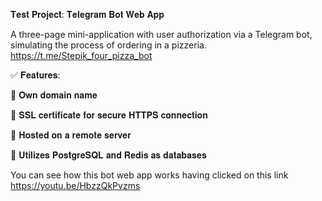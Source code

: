 𝐓𝐞𝐬𝐭 𝐏𝐫𝐨𝐣𝐞𝐜𝐭: 𝐓𝐞𝐥𝐞𝐠𝐫𝐚𝐦 𝐁𝐨𝐭 𝐖𝐞𝐛 𝐀𝐩𝐩

A three-page mini-application with user authorization via a Telegram bot, simulating the process of ordering in a pizzeria.​
https://t.me/Stepik_four_pizza_bot

✅ 𝐅𝐞𝐚𝐭𝐮𝐫𝐞𝐬:

🔹 𝐎𝐰𝐧 𝐝𝐨𝐦𝐚𝐢𝐧 𝐧𝐚𝐦𝐞​

🔹 𝐒𝐒𝐋 𝐜𝐞𝐫𝐭𝐢𝐟𝐢𝐜𝐚𝐭𝐞 𝐟𝐨𝐫 𝐬𝐞𝐜𝐮𝐫𝐞 𝐇𝐓𝐓𝐏𝐒 𝐜𝐨𝐧𝐧𝐞𝐜𝐭𝐢𝐨𝐧​

🔹 𝐇𝐨𝐬𝐭𝐞𝐝 𝐨𝐧 𝐚 𝐫𝐞𝐦𝐨𝐭𝐞 𝐬𝐞𝐫𝐯𝐞𝐫​

🔹 𝐔𝐭𝐢𝐥𝐢𝐳𝐞𝐬 𝐏𝐨𝐬𝐭𝐠𝐫𝐞𝐒𝐐𝐋 𝐚𝐧𝐝 𝐑𝐞𝐝𝐢𝐬 𝐚𝐬 𝐝𝐚𝐭𝐚𝐛𝐚𝐬𝐞𝐬

You can see how this bot web app works having clicked on this link https://youtu.be/HbzzQkPvzms
